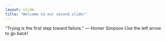 ```yaml
---
layout: slide
title: "Welcome to our second slide!"
---
```

“Trying is the first step toward failure.” — Homer Simpson
Use the left arrow to go back!
